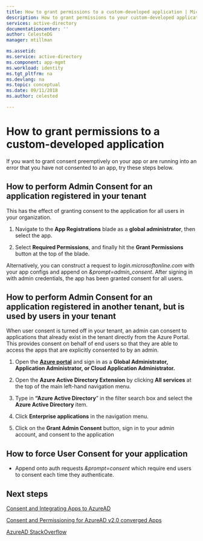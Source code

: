 ```yaml
---
title: How to grant permissions to a custom-developed application | Microsoft Docs
description: How to grant permissions to your custom-developed application using the Azure AD portal or a URL parameter
services: active-directory
documentationcenter: ''
author: CelesteDG
manager: mtillman

ms.assetid: 
ms.service: active-directory
ms.component: app-mgmt
ms.workload: identity
ms.tgt_pltfrm: na
ms.devlang: na
ms.topic: conceptual
ms.date: 09/11/2018
ms.author: celested

---
```


# How to grant permissions to a custom-developed application

If you want to grant consent preemptively on your app or are running into an error that you have not consented to an app, try these steps below.

## How to perform Admin Consent for an application registered in your tenant

This has the effect of granting consent to the application for all users in your organization.

1. Navigate to the **App Registrations** blade as a **global administrator**, then select the app.

2. Select **Required Permissions**, and finally hit the **Grant Permissions** button at the top of the blade.

Alternatively, you can construct a request to *login.microsoftonline.com* with your app configs and append on *&prompt=admin\_consent*. After signing in with admin credentials, the app has been granted consent for all users.

## How to perform Admin Consent for an application registered in another tenant, but is used by users in your tenant
When user consent is turned off in your tenant, an admin can consent to applications that already exist in the tenant directly from the Azure Portal. This provides consent on behalf of end users so that they are able to access the apps that are explicitly consented to by an admin.

1.  Open the [**Azure portal**](https://portal.azure.com/) and sign in as a **Global Administrator, Application Administrator, or Cloud Application Administrator.**

2.  Open the **Azure Active Directory Extension** by clicking **All services** at the top of the main left-hand navigation menu.

3.  Type in **“Azure Active Directory**” in the filter search box and select the **Azure Active Directory** item.

3.  Click **Enterprise applications** in the navigation menu.

4. Click on the **Grant Admin Consent** button, sign in to your admin account, and consent to the application



## How to force User Consent for your application

* Append onto auth requests *&prompt=consent* which require end users to consent each time they authenticate.

## Next steps

[Consent and Integrating Apps to AzureAD](https://docs.microsoft.com/azure/active-directory/develop/active-directory-integrating-applications)

[Consent and Permissioning for AzureAD v2.0 converged Apps](https://docs.microsoft.com/azure/active-directory/develop/active-directory-v2-scopes)<br>

[AzureAD StackOverflow](http://stackoverflow.com/questions/tagged/azure-active-directory)
